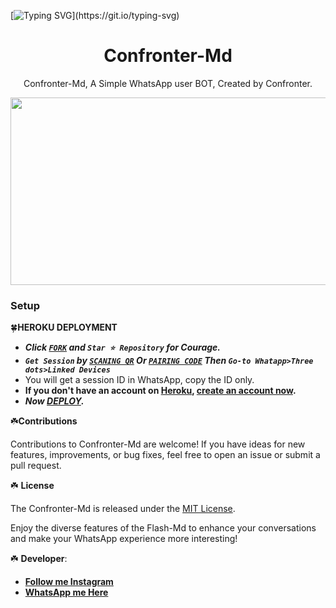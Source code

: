 [![Typing SVG](https://readme-typing-svg.demolab.com?font=Fira+Code&weight=650&pause=1000&color=F70000&random=false&width=435&lines=Confronter-MD+made+by+Am+frank+;Follow+me+IG+%40confronter._)](https://git.io/typing-svg)
 <h1 align="center"> Confronter-Md</h1>
<p align="center"> Confronter-Md, A Simple WhatsApp user BOT, Created by Confronter.
</p>



<img src="https://telegra.ph/file/ae0f7e0a8d76a772b89e7.jpg" width="700" height="300"/>



### Setup

🍀**HEROKU DEPLOYMENT**
   - ***Click [`FORK`](https://github.com/Confronter/Confronter-Md/fork) and `Star ⭐ Repository` for Courage.***
   - ***`Get Session` by [`SCANING QR`](https://flash-md-qr.onrender.com) Or [`PAIRING CODE`](https://flashmd-session-5fea4d73011f.herokuapp.com/pair) Then `Go-to Whatapp>Three dots>Linked Devices`***
   - You will get a session ID in WhatsApp, copy the ID only.
   - **If you don't have an account on [Heroku](https://signup.heroku.com/), [create an account now](https://signup.heroku.com/).**
   - ***Now [DEPLOY](https://dashboard.heroku.com/new?template=https://github.com/Confronter/Confronter-Md).***


☘️**Contributions**

Contributions to Confronter-Md are welcome! If you have ideas for new features, improvements, or bug fixes, feel free to open an issue or submit a pull request.

☘️ **License**

The Confronter-Md is released under the [MIT License](https://opensource.org/licenses/MIT).

Enjoy the diverse features of the Flash-Md  to enhance your conversations and make your WhatsApp experience more interesting!

☘️ **Developer**:

- [**Follow me Instagram**](https://instagram.com/confronter._)
- [**WhatsApp me Here**](https://wa.me/254793908571)

